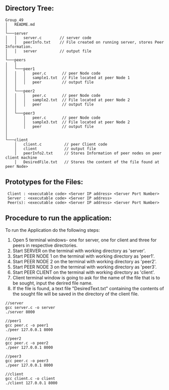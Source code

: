 ## Directory Tree:

```
Group_49
│   README.md
│
└───server
│   │   server.c        // server code 
│   │   peerInfo.txt    // File created on running server, stores Peer Information. 
│   │   server          // output file 
│      
└───peers
│   │
│   └───peer1
│   │   │   peer.c       // peer Node code 
│   │   │   sample1.txt  // File located at peer Node 1 
│   │   │   peer         // output file 
│   │
│   └───peer2
│   │   │   peer.c       // peer Node code  
│   │   │   sample2.txt  // File located at peer Node 2 
│   │   │   peer         // output file 
│   │   
│   └───peer3
│       │   peer.c       // peer Node code 
│       │   sample3.txt  // File located at peer Node 2 
│       │   peer         // output file 
│      
│   
└───client
    │   client.c          // peer Client code 
    │   client            // output file 
    │   peerInfo2.txt     // Stores Information of peer nodes on peer client machine 
    │   DesiredFile.txt   // Stores the content of the file found at peer Node>
```

## Prototypes for the Files:
```
 Client : <executable code> <Server IP address> <Server Port Number>
 Server : <executable code> <Server IP address> 
 Peer(s): <executable code> <Server IP address> <Server Port Number>
```

## Procedure to run the application:
To run the Application do the following steps:
<ol>
<li>Open 5 terminal windows- one for server, one for client and three for peers in respective directories.</li> 
<li>Start SERVER on the terminal with working directory as 'server'.</li>
<li>Start PEER NODE 1 on the terminal with working directory as 'peer1'.</li>
<li>Start PEER NODE 2 on the terminal with working directory as 'peer2'.</li>
<li>Start PEER NODE 3 on the terminal with working directory as 'peer3'.</li>
<li>Start PEER CLIENT on the terminal with working directory as 'client'.</li>
<li> Client terminal window is going to ask for the name of the file that is to be sought, input the derired file name. </li>
<li> If the file is found, a text file "DesiredText.txt" containing the contents of the sought file will be saved in the directory of the client file. </li>
</ol>

```
//server
gcc server.c -o server 
./server 8000 
```
```
//peer1
gcc peer.c -o peer1  
./peer 127.0.0.1 8000 
```
```
//peer2
gcc peer.c -o peer2 
./peer 127.0.0.1 8000 
```
```
//peer3
gcc peer.c -o peer3 
./peer 127.0.0.1 8000 
```
```
//client
gcc client.c -o client 
./client 127.0.0.1 8000 
```


